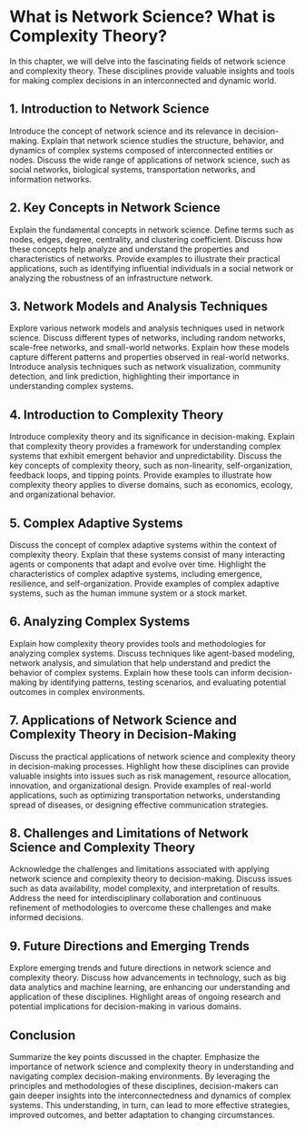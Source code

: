 # What is Network Science? What is Complexity Theory?

In this chapter, we will delve into the fascinating fields of network science and complexity theory. These disciplines provide valuable insights and tools for making complex decisions in an interconnected and dynamic world.

## 1\. Introduction to Network Science

Introduce the concept of network science and its relevance in decision-making. Explain that network science studies the structure, behavior, and dynamics of complex systems composed of interconnected entities or nodes. Discuss the wide range of applications of network science, such as social networks, biological systems, transportation networks, and information networks.

## 2\. Key Concepts in Network Science

Explain the fundamental concepts in network science. Define terms such as nodes, edges, degree, centrality, and clustering coefficient. Discuss how these concepts help analyze and understand the properties and characteristics of networks. Provide examples to illustrate their practical applications, such as identifying influential individuals in a social network or analyzing the robustness of an infrastructure network.

## 3\. Network Models and Analysis Techniques

Explore various network models and analysis techniques used in network science. Discuss different types of networks, including random networks, scale-free networks, and small-world networks. Explain how these models capture different patterns and properties observed in real-world networks. Introduce analysis techniques such as network visualization, community detection, and link prediction, highlighting their importance in understanding complex systems.

## 4\. Introduction to Complexity Theory

Introduce complexity theory and its significance in decision-making. Explain that complexity theory provides a framework for understanding complex systems that exhibit emergent behavior and unpredictability. Discuss the key concepts of complexity theory, such as non-linearity, self-organization, feedback loops, and tipping points. Provide examples to illustrate how complexity theory applies to diverse domains, such as economics, ecology, and organizational behavior.

## 5\. Complex Adaptive Systems

Discuss the concept of complex adaptive systems within the context of complexity theory. Explain that these systems consist of many interacting agents or components that adapt and evolve over time. Highlight the characteristics of complex adaptive systems, including emergence, resilience, and self-organization. Provide examples of complex adaptive systems, such as the human immune system or a stock market.

## 6\. Analyzing Complex Systems

Explain how complexity theory provides tools and methodologies for analyzing complex systems. Discuss techniques like agent-based modeling, network analysis, and simulation that help understand and predict the behavior of complex systems. Explain how these tools can inform decision-making by identifying patterns, testing scenarios, and evaluating potential outcomes in complex environments.

## 7\. Applications of Network Science and Complexity Theory in Decision-Making

Discuss the practical applications of network science and complexity theory in decision-making processes. Highlight how these disciplines can provide valuable insights into issues such as risk management, resource allocation, innovation, and organizational design. Provide examples of real-world applications, such as optimizing transportation networks, understanding spread of diseases, or designing effective communication strategies.

## 8\. Challenges and Limitations of Network Science and Complexity Theory

Acknowledge the challenges and limitations associated with applying network science and complexity theory to decision-making. Discuss issues such as data availability, model complexity, and interpretation of results. Address the need for interdisciplinary collaboration and continuous refinement of methodologies to overcome these challenges and make informed decisions.

## 9\. Future Directions and Emerging Trends

Explore emerging trends and future directions in network science and complexity theory. Discuss how advancements in technology, such as big data analytics and machine learning, are enhancing our understanding and application of these disciplines. Highlight areas of ongoing research and potential implications for decision-making in various domains.

## Conclusion

Summarize the key points discussed in the chapter. Emphasize the importance of network science and complexity theory in understanding and navigating complex decision-making environments. By leveraging the principles and methodologies of these disciplines, decision-makers can gain deeper insights into the interconnectedness and dynamics of complex systems. This understanding, in turn, can lead to more effective strategies, improved outcomes, and better adaptation to changing circumstances.
